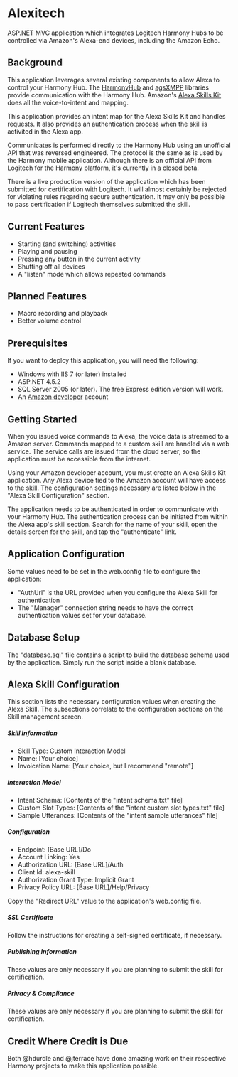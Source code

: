 # Alexitech

ASP.NET MVC application which integrates Logitech Harmony Hubs to be controlled via Amazon's Alexa-end devices, including the Amazon Echo.

Background
----------

This application leverages several existing components to allow Alexa to control your Harmony Hub. The [HarmonyHub](https://github.com/hdurdle/harmony) and [agsXMPP](https://www.nuget.org/packages/agsXMPP/) libraries provide communication with the Harmony Hub. Amazon's [Alexa Skills Kit](https://developer.amazon.com/public/solutions/alexa/alexa-skills-kit) does all the voice-to-intent and mapping.

This application provides an intent map for the Alexa Skills Kit and handles requests. It also provides an authentication process when the skill is activited in the Alexa app.

Communicates is performed directly to the Harmony Hub using an unofficial API that was reversed engineered. The protocol is the same as is used by the Harmony mobile application. Although there is an official API from Logitech for the Harmony platform, it's currently in a closed beta.

There is a live production version of the application which has been submitted for certification with Logitech. It will almost certainly be rejected for violating rules regarding secure authentication. It may only be possible to pass certification if Logitech themselves submitted the skill.

Current Features
----------------

- Starting (and switching) activities
- Playing and pausing
- Pressing any button in the current activity
- Shutting off all devices
- A "listen" mode which allows repeated commands

Planned Features
----------------

- Macro recording and playback
- Better volume control

Prerequisites
-------------

If you want to deploy this application, you will need the following:

- Windows with IIS 7 (or later) installed
- ASP.NET 4.5.2
- SQL Server 2005 (or later). The free Express edition version will work.
- An [Amazon developer](https://developer.amazon.com/) account

Getting Started
---------------

When you issued voice commands to Alexa, the voice data is streamed to a Amazon server. Commands mapped to a custom skill are handled via a web service. The service calls are issued from the cloud server, so the application must be accessible from the internet.

Using your Amazon developer account, you must create an Alexa Skills Kit application. Any Alexa device tied to the Amazon account will have access to the skill. The configuration settings necessary are listed below in the "Alexa Skill Configuration" section.

The application needs to be authenticated in order to communicate with your Harmony Hub. The authentication process can be initiated from within the Alexa app's skill section. Search for the name of your skill, open the details screen for the skill, and tap the "authenticate" link.

Application Configuration
-------------------------

Some values need to be set in the web.config file to configure the application:

- "AuthUrl" is the URL provided when you configure the Alexa Skill for authentication
- The "Manager" connection string needs to have the correct authentication values set for your database.

Database Setup
--------------

The "database.sql" file contains a script to build the database schema used by the application. Simply run the script inside a blank database.

Alexa Skill Configuration
-------------------------

This section lists the necessary configuration values when creating the Alexa Skill. The subsections correlate to the configuration sections on the Skill management screen.

##### Skill Information

- Skill Type: Custom Interaction Model
- Name: [Your choice]
- Invoication Name: [Your choice, but I recommend "remote"]

##### Interaction Model 

- Intent Schema: [Contents of the "intent schema.txt" file]
- Custom Slot Types: [Contents of the "intent custom slot types.txt" file]
- Sample Utterances: [Contents of the "intent sample utterances" file]

##### Configuration 

- Endpoint: [Base URL]/Do
- Account Linking: Yes
- Authorization URL: [Base URL]/Auth
- Client Id: alexa-skill
- Authorization Grant Type: Implicit Grant
- Privacy Policy URL: [Base URL]/Help/Privacy

Copy the "Redirect URL" value to the application's web.config file.

##### SSL Certificate 

Follow the instructions for creating a self-signed certificate, if necessary.

##### Publishing Information 

These values are only necessary if you are planning to submit the skill for certification.

##### Privacy & Compliance 

These values are only necessary if you are planning to submit the skill for certification.

Credit Where Credit is Due
--------------------------

Both @hdurdle and @jterrace have done amazing work on their respective Harmony projects to make this application possible. 
